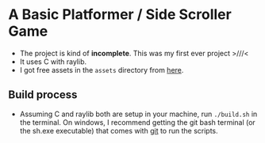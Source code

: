 # A Basic Platformer / Side Scroller Game

- The project is kind of **incomplete**. This was my first ever project >///<
- It uses C with raylib.
- I got free assets in the `assets` directory from [here](https://craftpix.net/freebies/filter/sprites/).

## Build process
- Assuming C and raylib both are setup in your machine, run `./build.sh` in the terminal. On windows, I recommend getting the git bash terminal (or the sh.exe executable) that comes with [git](https://git-scm.com/) to run the scripts.
